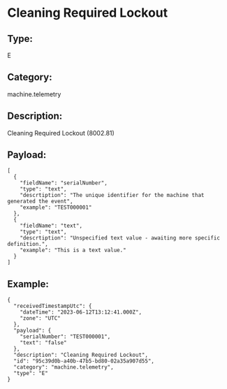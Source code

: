 # Cleaning Required Lockout

## Type:

E

## Category:

machine.telemetry

## Description: 

Cleaning Required Lockout (8002.81)

## Payload:

```
[
  {
    "fieldName": "serialNumber",
    "type": "text",
    "descrtiption": "The unique identifier for the machine that generated the event",
    "example": "TEST000001"
  },
  {
    "fieldName": "text",
    "type": "text",
    "descrtiption": "Unspecified text value - awaiting more specific definition.",
    "example": "This is a text value."
  }
]
```

## Example:

```
{
  "receivedTimestampUtc": {
    "dateTime": "2023-06-12T13:12:41.000Z",
    "zone": "UTC"
  },
  "payload": {
    "serialNumber": "TEST000001",
    "text": "false"
  },
  "description": "Cleaning Required Lockout",
  "id": "95c39d0b-a40b-47b5-bd80-02a35a907d55",
  "category": "machine.telemetry",
  "type": "E"
}
```
